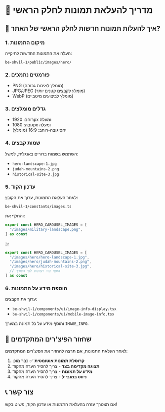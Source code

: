 # 📸 מדריך להעלאת תמונות לחלק הראשי

## 🎯 איך להעלות תמונות חדשות לחלק הראשי של האתר?

### 1. **מיקום התמונות**
העלה את התמונות החדשות לתיקייה:
```
be-shvil-1/public/images/hero/
```

### 2. **פורמטים נתמכים**
- PNG (מומלץ לאיכות גבוהה)
- JPG/JPEG (מומלץ לקבצים קטנים יותר)
- WebP (מומלץ לביצועים מיטביים)

### 3. **גדלים מומלצים**
- רוחב: 1920px ומעלה
- גובה: 1080px ומעלה
- יחס גובה-רוחב: 16:9 (מומלץ)

### 4. **שמות קבצים**
השתמש בשמות ברורים באנגלית, למשל:
- `hero-landscape-1.jpg`
- `judah-mountains-2.png`
- `historical-site-3.jpg`

### 5. **עדכון הקוד**
לאחר העלאת התמונות, ערוך את הקובץ:
```
be-shvil-1/constants/images.ts
```

והחלף את:
```typescript
export const HERO_CAROUSEL_IMAGES = [
  "/images/military-landscape.png",
] as const
```

ב:
```typescript
export const HERO_CAROUSEL_IMAGES = [
  "/images/hero/hero-landscape-1.jpg",
  "/images/hero/judah-mountains-2.png",
  "/images/hero/historical-site-3.jpg",
  // הוסף עוד תמונות לפי הצורך
] as const
```

### 6. **הוספת מידע על התמונות**
ערוך את הקבצים:
- `be-shvil-1/components/ui/image-info-display.tsx`
- `be-shvil-1/components/ui/mobile-image-info.tsx`

והוסף מידע על כל תמונה במערך `IMAGE_INFO`.

## 🔄 שחזור הפיצ'רים המתקדמים

לאחר העלאת התמונות, אם תרצה להחזיר את הפיצ'רים המתקדמים:

1. **קרוסלת תמונות אוטומטית** ✅ כבר מוכן
2. **תצוגה מקדימה בצד** - צריך להסיר הערה מהקוד
3. **מידע על תמונות** - צריך להסיר הערה מהקוד
4. **ניווט במובייל** - צריך להסיר הערה מהקוד

## 📞 צור קשר
אם תצטרך עזרה בהעלאת התמונות או עדכון הקוד, פשוט בקש! 